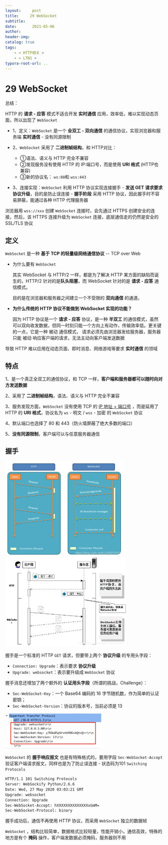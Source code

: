 ```yaml
---
layout:     post
title:     29 WebSocket
subtitle:  
date:       2021-05-06
author:     
header-img: 
catalog: true
tags:
    - < HTTP相关 >
    - < LTN1 >
typora-root-url: ..
---
```



# 29 WebSocket

总结：

HTTP 的 **请求 - 应答** 模式不适合开发 **实时通信** 应用，效率低，难以实现动态页面，所以出现了 `WebSocket`

- 1、定义：`WebSocket` 是一个 **全双工 - 双向通信** 的通信协议，实现浏览器和服务端 **实时通信** - 没有同源限制

- 2、`WebSocket` 采用了 **二进制帧结构**，和 HTTP对比：
    - ①语法、语义与 HTTP 完全不兼容
    - ②发现服务没有使用 HTTP 的 IP:端口号，而是使用 **URI 格式** (HTTP也兼容)
    - ③新的协议名： `ws:80`和 `wss:443`

- 3、连接实现：`WebSocket` 利用 HTTP 协议实现连接握手 - **发送 GET 请求要求协议升级**，目的是防止误连接 - **握手阶段** 采用 HTTP 协议，因此握手时不容易屏蔽，能通过各种 HTTP 代理服务器



浏览器用 `wss://xxx` 创建 `WebSocket` 连接时，会先通过 HTTPS 创建安全的连接，然后，该 HTTPS 连接升级为 `WebSocket` 连接，底层通信走的仍然是安全的 SSL/TLS 协议



## 定义
`WebSocket` 是一种 **基于 TCP 的轻量级网络通信协议** -- TCP over Web

- 为什么要有 `WebSocket`

    其实 WebSocket 与 HTTP/2 一样，都是为了解决 HTTP 某方面的缺陷而诞生的，HTTP/2 针对的是**队头阻塞**，而 WebSocket 针对的是 **请求 - 应答** 通信模式。

    目的是在浏览器和服务器之间建立一个不受限的 **双向通信** 的通道。

- **为什么传统的 HTTP 协议不能做到 WebSocket 实现的功能？**

    因为 HTTP 协议是一个 **请求 - 应答** 协议，是一种 **半双工** 的通信模式，虽然可以双向收发数据，但同一时刻只能一个方向上有动作，传输效率低。更关键的一点，它是一种 被动 通信模式， 请求必须先由浏览器发给服务器，服务器只能 被动 响应客户端的请求，无法主动向客户端发送数据

导致 HTTP 难以应用在动态页面、即时消息、网络游戏等要求 **实时通信** 的领域

## 特点
1、是一个真正全双工的通信协议，和 TCP 一样，**客户端和服务器都可以随时向对方发送数据**

2、采用了 **二进制帧结构**，语法、语义与 HTTP 完全不兼容

3、服务发现方面，`WebSocket` 没有使用 TCP 的 <u>IP 地址 + 端口号</u> ，而是延用了 HTTP 的 **URI 格式**，协议名为 `ws` - 明文 / `wss` - 加密 的 `WebSocket` 协议

4、默认端口也选择了 80 和 443（防火墙屏蔽了绝大多数的端口）

5、**没有同源限制**，客户端可以与任意服务器通信

## 握手

<img src="/../img/assets_2019/websocket.png" alt="img" style="zoom:60%;" />

<img src="/../img/assets_2019/websocket2.png" alt="img" style="zoom:60%;" />

握手是一个标准的 HTTP `GET` 请求，但要带上两个 **协议升级** 的专用头字段：
-   `Connection: Upgrade`：表示要求 **协议升级**
-   `Upgrade: websocket`：表示要升级成 `WebSocket` 协议

握手消息还增加了两个额外的 **认证用头字段**（所谓的挑战，Challenge）：
-   `Sec-WebSocket-Key`：一个 Base64 编码的 16 字节随机数，作为简单的认证密钥；
-   `Sec-WebSocket-Version`：协议的版本号，当前必须是 13

<img src="/../img/assets_2019/image-20210506173737825.png" alt="image-20210506173737825" style="zoom:30%;" />

`WebSocket` 的 **握手响应报文** 也是有特殊格式的，要用字段 `Sec-WebSocket-Accept` 验证客户端请求报文，同样也是为了防止误连接 - 状态码为101 `Switching Protocols`

```html
HTTP/1.1 101 Switching Protocols
Server: WebSockify Python/2.6.6
Date: Wed, 27 May 2020 03:03:21 GMT
Upgrade: websocket
Connection: Upgrade
Sec-WebSocket-Accept: hXXXXXXXXXXXXXXxGmM=
Sec-WebSocket-Protocol: binary
```

握手成功后，通信不再使用 HTTP 协议，而采用 `WebSocket` 独立的数据帧

`WebSocket` ，结构比较简单，数据格式比较轻量，性能开销小，通信高效，特殊的地方是有个 **掩码** 操作，客户端发数据必须掩码，服务器则不用
